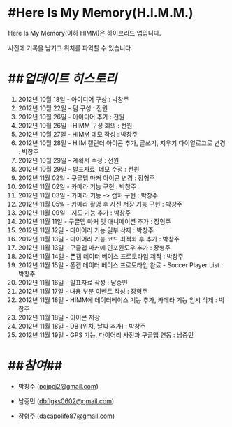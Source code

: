 #**Here Is My Memory(H.I.M.M.)**
======================
Here Is My Memory(이하 HIMM)은 하이브리드 앱입니다.

사진에 기록을 남기고 위치를 파악할 수 있습니다.

##*업데이트 히스토리*
======================
1. 2012년 10월 18일 - 아이디어 구상 : 박창주
2. 2012년 10월 22일 - 팀 구성 : 전원
3. 2012년 10월 26일 - 아이디어 추가 : 전원
4. 2012년 10월 26일 - HIMM 구성 회의 : 전원
5. 2012년 10월 27일 - HIMM 데모 작성 : 박창주
6. 2012년 10월 28일 - HIIM 캘린더 아이콘 추가, 글쓰기, 지우기 다이얼로그로 변경 : 박창주
7. 2012년 10월 29일 - 계획서 수정 : 전원
8. 2012년 10월 29일 - 발표자료, 데모 수정 : 전원
9. 2012년 11월 02일 - 구글맵 마커 아이콘 변경 : 장형주
10. 2012년 11월 02일 - 카메라 기능 구현 : 박창주
11. 2012년 11월 03일 - 카메라 기능 -> 캡처 구현 : 박창주
12. 2012년 11월 05일 - 카메라 촬영 후 사진 저장 기능 구현 : 박창주
13. 2012년 11월 09일 - 지도 기능 추가 : 박창주
14. 2012년 11월 11일 - 구글맵 마커 및 애니메이션 추가 : 장형주
15. 2012년 11월 12일 - 다이어리 기능 일부 삭제 : 박창주
16. 2012년 11월 13일 - 다이어리 기능 코드 최적화 후 추가 : 박창주
17. 2012년 11월 13일 - 구글맵 마커에 인포윈도우 추가 : 장형주
18. 2012년 11월 14일 - 폰갭 데이터 베이스 프로토타입 제작 : 박창주
19. 2012년 11월 15일 - 폰갭 데이터 베이스 프로토타입 완료 - Soccer Player List : 박창주
20. 2012년 11월 16일 - 발표자료 작성 : 남중민
20. 2012년 11월 17일 - 내용 부분 이벤트 작성 : 장형주
21. 2012년 11월 18일 - HIMM에 데이터베이스 기능 추가, 카메라 기능 임시 삭제 : 박창주
22. 2012년 11월 18일 - 아이콘 저장
23. 2012년 11월 18일 - DB (위치, 날짜 추가) : 박창주
24. 2012년 11월 19일 - GPS 기능, 다이어리 사진과 구글맵 연동 : 남중민

##*참여*##
======================
- 박창주 (pcjpcj2@gmail.com)

- 남중민 (dbflgks0602@gmail.com)

- 장형주 (dacapolife87@gmail.com)
